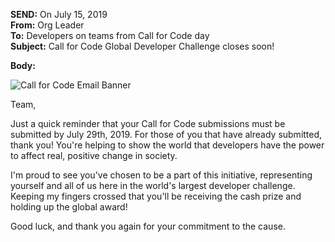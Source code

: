 **SEND:** On July 15, 2019  
**From:** Org Leader  
**To:** Developers on teams from Call for Code day  
**Subject:** Call for Code Global Developer Challenge closes soon!  

**Body:**

![Call for Code Email Banner](https://raw.githubusercontent.com/IBM/digital-call-kits/master/src/PUSH/CallforCodeEmailBanner.png)

Team,

Just a quick reminder that your Call for Code submissions must be submitted by July 29th, 2019. For those of you that have already submitted, thank you! You're helping to show the world that developers have the power to affect real, positive change in society.

I'm proud to see you've chosen to be a part of this initiative, representing yourself and all of us here in the world's largest developer challenge. Keeping my fingers crossed that you'll be receiving the cash prize and holding up the global award! 

Good luck, and thank you again for your commitment to the cause.
